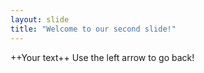 ```yaml
---
layout: slide
title: "Welcome to our second slide!"
---
```

++Your text++
Use the left arrow to go back!
